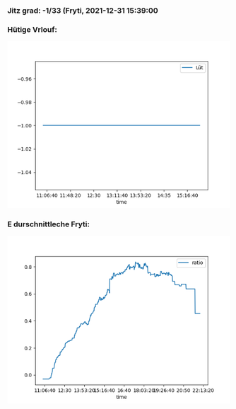 ### Jitz grad: -1/33 (Fryti, 2021-12-31 15:39:00

### Hütige Vrlouf:
![Graph](Today.png)

### E durschnittleche Fryti:
![Graph](Fryti.png)